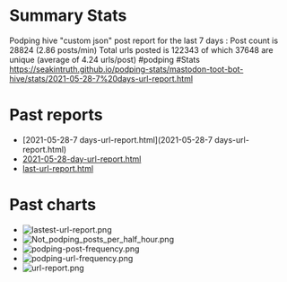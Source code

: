 # Summary Stats 
Podping hive "custom json" post report for the last 7 days :
	Post count is 28824 (2.86 posts/min)
	Total urls posted is 122343 of which 37648 are unique
		(average of 4.24 urls/post)
	#podping #Stats 
https://seakintruth.github.io/podping-stats/mastodon-toot-bot-hive/stats/2021-05-28-7%20days-url-report.html
# Past reports 
- [2021-05-28-7 days-url-report.html](2021-05-28-7 days-url-report.html)
- [2021-05-28-day-url-report.html](2021-05-28-day-url-report.html)
- [last-url-report.html](last-url-report.html)

# Past charts
- ![lastest-url-report.png](lastest-url-report.png|50%)
- ![Not_podping_posts_per_half_hour.png](Not_podping_posts_per_half_hour.png|50%)
- ![podping-post-frequency.png](podping-post-frequency.png|50%)
- ![podping-url-frequency.png](podping-url-frequency.png|50%)
- ![url-report.png](url-report.png|50%)
